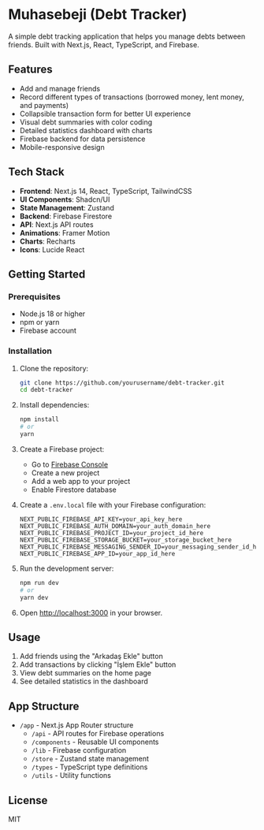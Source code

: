 # Muhasebeji (Debt Tracker)

A simple debt tracking application that helps you manage debts between friends. Built with Next.js, React, TypeScript, and Firebase.

## Features

- Add and manage friends
- Record different types of transactions (borrowed money, lent money, and payments)
- Collapsible transaction form for better UI experience
- Visual debt summaries with color coding
- Detailed statistics dashboard with charts
- Firebase backend for data persistence
- Mobile-responsive design

## Tech Stack

- **Frontend**: Next.js 14, React, TypeScript, TailwindCSS
- **UI Components**: Shadcn/UI
- **State Management**: Zustand
- **Backend**: Firebase Firestore
- **API**: Next.js API routes
- **Animations**: Framer Motion
- **Charts**: Recharts
- **Icons**: Lucide React

## Getting Started

### Prerequisites

- Node.js 18 or higher
- npm or yarn
- Firebase account

### Installation

1. Clone the repository:

   ```bash
   git clone https://github.com/yourusername/debt-tracker.git
   cd debt-tracker
   ```

2. Install dependencies:

   ```bash
   npm install
   # or
   yarn
   ```

3. Create a Firebase project:

   - Go to [Firebase Console](https://console.firebase.google.com/)
   - Create a new project
   - Add a web app to your project
   - Enable Firestore database

4. Create a `.env.local` file with your Firebase configuration:

   ```
   NEXT_PUBLIC_FIREBASE_API_KEY=your_api_key_here
   NEXT_PUBLIC_FIREBASE_AUTH_DOMAIN=your_auth_domain_here
   NEXT_PUBLIC_FIREBASE_PROJECT_ID=your_project_id_here
   NEXT_PUBLIC_FIREBASE_STORAGE_BUCKET=your_storage_bucket_here
   NEXT_PUBLIC_FIREBASE_MESSAGING_SENDER_ID=your_messaging_sender_id_here
   NEXT_PUBLIC_FIREBASE_APP_ID=your_app_id_here
   ```

5. Run the development server:

   ```bash
   npm run dev
   # or
   yarn dev
   ```

6. Open [http://localhost:3000](http://localhost:3000) in your browser.

## Usage

1. Add friends using the "Arkadaş Ekle" button
2. Add transactions by clicking "İşlem Ekle" button
3. View debt summaries on the home page
4. See detailed statistics in the dashboard

## App Structure

- `/app` - Next.js App Router structure
  - `/api` - API routes for Firebase operations
  - `/components` - Reusable UI components
  - `/lib` - Firebase configuration
  - `/store` - Zustand state management
  - `/types` - TypeScript type definitions
  - `/utils` - Utility functions

## License

MIT
